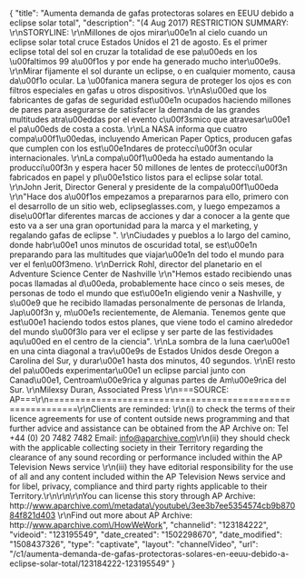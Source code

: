 {
    "title": "Aumenta demanda de gafas protectoras solares en EEUU debido a eclipse solar total",
    "description": "(4 Aug 2017) RESTRICTION SUMMARY: \r\nSTORYLINE: \r\nMillones de ojos mirar\u00e1n al cielo cuando un eclipse solar total cruce Estados Unidos el 21 de agosto. Es el primer eclipse total del sol en cruzar la totalidad de ese pa\u00eds en los \u00faltimos 99 a\u00f1os y por ende ha generado mucho inter\u00e9s. \r\nMirar fijamente el sol durante un eclipse, o en cualquier momento, causa da\u00f1o ocular. La \u00fanica manera segura de proteger los ojos es con filtros especiales en gafas u otros dispositivos. \r\nAs\u00ed que los fabricantes de gafas de seguridad est\u00e1n ocupados haciendo millones de pares para asegurarse de satisfacer la demanda de las grandes multitudes atra\u00eddas por el evento c\u00f3smico que atravesar\u00e1 el pa\u00eds de costa a costa. \r\nLa NASA informa que cuatro compa\u00f1\u00edas, incluyendo American Paper Optics, producen gafas que cumplen con los est\u00e1ndares de protecci\u00f3n ocular internacionales. \r\nLa compa\u00f1\u00eda ha estado aumentando la producci\u00f3n y espera hacer 50 millones de lentes de protecci\u00f3n fabricados en papel y pl\u00e1stico listos para el eclipse solar total. \r\nJohn Jerit, Director General y presidente de la compa\u00f1\u00eda \r\n\"Hace dos a\u00f1os empezamos a prepararnos para ello, primero con el desarrollo de un sitio web, eclipseglasses.com, y luego empezamos a dise\u00f1ar diferentes marcas de acciones y dar a conocer a la gente que esto va a ser una gran oportunidad para la marca y el marketing, y regalando gafas de eclipse \". \r\nCiudades y pueblos a lo largo del camino, donde habr\u00e1 unos minutos de oscuridad total, se est\u00e1n preparando para las multitudes que viajar\u00e1n del todo el mundo para ver el fen\u00f3meno. \r\nDerrick Rohl, director del planetario en el Adventure Science Center de Nashville \r\n\"Hemos estado recibiendo unas pocas llamadas al d\u00eda, probablemente hace cinco o seis meses, de personas de todo el mundo que est\u00e1n eligiendo venir a Nashville, y s\u00e9 que he recibido llamadas personalmente de personas de Irlanda, Jap\u00f3n y, m\u00e1s recientemente, de Alemania. Tenemos gente que est\u00e1 haciendo todos estos planes, que viene todo el camino alrededor del mundo s\u00f3lo para ver el eclipse y ser parte de las festividades aqu\u00ed en el centro de la ciencia\". \r\nLa sombra de la luna caer\u00e1 en una cinta diagonal a trav\u00e9s de Estados Unidos desde Oregon a Carolina del Sur, y durar\u00e1 hasta dos minutos, 40 segundos. \r\nEl resto del pa\u00eds experimentar\u00e1 un eclipse parcial junto con Canad\u00e1, Centroam\u00e9rica y algunas partes de Am\u00e9rica del Sur. \r\nMilexsy Duran, Associated Press \r\n===SOURCE: AP===\r\n===========================================================\r\nClients are reminded: \r\n(i) to check the terms of their licence agreements for use of content outside news programming and that further advice and assistance can be obtained from the AP Archive on: Tel +44 (0) 20 7482 7482 Email: info@aparchive.com\r\n(ii) they should check with the applicable collecting society in their Territory regarding the clearance of any sound recording or performance included within the AP Television News service \r\n(iii) they have editorial responsibility for the use of all and any content included within the AP Television News service and for libel, privacy, compliance and third party rights applicable to their Territory.\r\n\r\n\r\nYou can license this story through AP Archive: http:\/\/www.aparchive.com\/metadata\/youtube\/3ee3b7ee5354574cb9b87084f821d403 \r\nFind out more about AP Archive: http:\/\/www.aparchive.com\/HowWeWork",
    "channelid": "123184222",
    "videoid": "123195549",
    "date_created": "1502298670",
    "date_modified": "1508437326",
    "type": "captivate",
    "layout": "channelVideo",
    "url": "\/c1\/aumenta-demanda-de-gafas-protectoras-solares-en-eeuu-debido-a-eclipse-solar-total\/123184222-123195549"
}